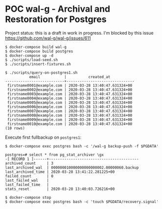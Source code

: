 # POC wal-g - Archival and Restoration for Postgres

Project status: this is a draft in work in progress. I'm blocked by this issue https://github.com/wal-g/wal-g/issues/611

```
$ docker-compose build wal-g
$ docker-compose build postgres
$ docker-compose up -d
$ ./scripts/load-seed.sh
$ ./scripts/insert-fixtures.sh
```

```
$ ./scripts/query-on-postgres1.sh
           email           |          created_at
---------------------------+-------------------------------
 firstname0001@example.com | 2020-03-28 13:40:47.631324+00
 firstname0002@example.com | 2020-03-28 13:40:47.631324+00
 firstname0003@example.com | 2020-03-28 13:40:47.631324+00
 firstname0004@example.com | 2020-03-28 13:40:47.631324+00
 firstname0005@example.com | 2020-03-28 13:40:47.631324+00
 firstname0006@example.com | 2020-03-28 13:40:47.631324+00
 firstname0007@example.com | 2020-03-28 13:40:47.631324+00
 firstname0008@example.com | 2020-03-28 13:40:47.631324+00
 firstname0009@example.com | 2020-03-28 13:40:47.631324+00
 firstname0010@example.com | 2020-03-28 13:40:47.631324+00
(10 rows)
```

Execute first fullbackup on `postgres1`:

```
$ docker-compose exec postgres bash -c '/wal-g backup-push -f $PGDATA'
```

```
postgres=# select * from pg_stat_archiver \gx
-[ RECORD 1 ]------+-----------------------------------------
archived_count     | 3
last_archived_wal  | 000000010000000000000002.00000060.backup
last_archived_time | 2020-03-28 13:41:22.281225+00
failed_count       | 0
last_failed_wal    |
last_failed_time   |
stats_reset        | 2020-03-28 13:40:03.726216+00
```


```
$ docker-compose stop 
$ docker-compose exec postgres bash -c 'touch $PGDATA/recovery.signal'